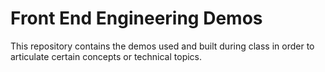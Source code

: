 # Front End Engineering Demos

This repository contains the demos used and built during class in order to articulate certain concepts or technical topics.

